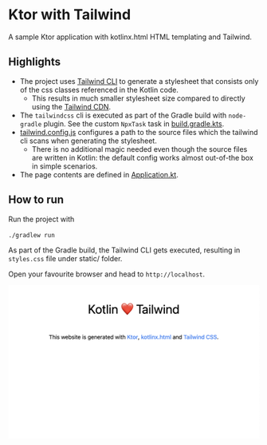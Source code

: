 # Ktor with Tailwind

A sample Ktor application with kotlinx.html HTML templating and Tailwind.

## Highlights

- The project uses [Tailwind CLI](https://tailwindcss.com/docs/installation) to generate a stylesheet that consists only of the css classes referenced in the Kotlin code.
  - This results in much smaller stylesheet size compared to directly using the [Tailwind CDN](https://tailwindcss.com/docs/installation/play-cdn).
- The `tailwindcss` cli is executed as part of the Gradle build with `node-gradle` plugin. See the custom `NpxTask` task in [build.gradle.kts](build.gradle.kts).   
- [tailwind.config.js](tailwind.config.js) configures a path to the source files which the tailwind cli scans when generating the stylesheet.
  - There is no additional magic needed even though the source files are written in Kotlin: the default config works almost out-of-the box in simple scenarios.
- The page contents are defined in [Application.kt](src/main/kotlin/example/com/Application.kt).

## How to run

Run the project with

`./gradlew run`

As part of the Gradle build, the Tailwind CLI gets executed, resulting in `styles.css` file under static/ folder.

Open your favourite browser and head to `http://localhost`.

<img src="docs/screenshot.png" />